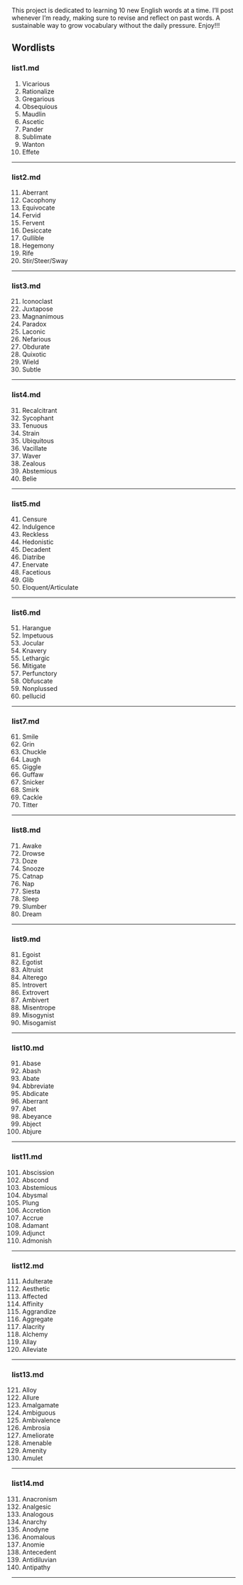 This project is dedicated to learning 10 new English words at a time. I’ll post whenever I’m ready, making sure to revise and reflect on past words. A sustainable way to grow vocabulary without the daily pressure. Enjoy!!!

## Wordlists

### list1.md
1. Vicarious
2. Rationalize
3. Gregarious
4. Obsequious
5. Maudlin
6. Ascetic
7. Pander
8. Sublimate
9. Wanton
10. Effete

---

### list2.md
11. Aberrant
12. Cacophony
13. Equivocate
14. Fervid
15. Fervent
16. Desiccate
17. Gullible
18. Hegemony
19. Rife
20. Stir/Steer/Sway

---

### list3.md
21. Iconoclast
22. Juxtapose
23. Magnanimous
24. Paradox
25. Laconic
26. Nefarious
27. Obdurate
28. Quixotic
29. Wield
30. Subtle

---

### list4.md
31. Recalcitrant
32. Sycophant
33. Tenuous
34. Strain
35. Ubiquitous
36. Vacillate
37. Waver
38. Zealous
39. Abstemious
40. Belie

---

### list5.md
41. Censure
42. Indulgence
43. Reckless
44. Hedonistic
45. Decadent
46. Diatribe
47. Enervate
48. Facetious
49. Glib
50. Eloquent/Articulate

---

### list6.md
51. Harangue
52. Impetuous
53. Jocular
54. Knavery
55. Lethargic
56. Mitigate
57. Perfunctory
58. Obfuscate
59. Nonplussed
60. pellucid

---

### list7.md
61. Smile
62. Grin
63. Chuckle
64. Laugh
65. Giggle
66. Guffaw
67. Snicker
68. Smirk
69. Cackle
70. Titter

---

### list8.md
71. Awake
72. Drowse
73. Doze
74. Snooze
75. Catnap
76. Nap
77. Siesta
78. Sleep
79. Slumber
80. Dream

---

### list9.md
81. Egoist
82. Egotist
83. Altruist
84. Alterego
85. Introvert
86. Extrovert
87. Ambivert
88. Misentrope
89. Misogynist
90. Misogamist

---

### list10.md
91. Abase
92. Abash
93. Abate
94. Abbreviate
95. Abdicate
96. Aberrant
97. Abet
98. Abeyance
99. Abject
100. Abjure

---

### list11.md
101. Abscission
102. Abscond
103. Abstemious
104. Abysmal
105. Plung
106. Accretion
107. Accrue
108. Adamant
109. Adjunct
110. Admonish

---

### list12.md
111. Adulterate
112. Aesthetic
113. Affected
114. Affinity
115. Aggrandize
116. Aggregate
117. Alacrity
118. Alchemy
119. Allay
120. Alleviate

---

### list13.md
121. Alloy
122. Allure
123. Amalgamate
124. Ambiguous
125. Ambivalence
126. Ambrosia
127. Ameliorate
128. Amenable
129. Amenity
130. Amulet

---

### list14.md
131. Anacronism
132. Analgesic
133. Analogous
134. Anarchy
135. Anodyne
136. Anomalous
137. Anomie
138. Antecedent
139. Antidiluvian
140. Antipathy

---

